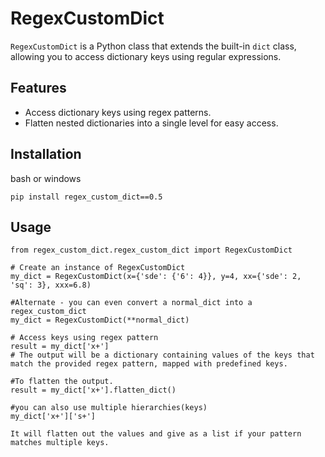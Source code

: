 # RegexCustomDict

`RegexCustomDict` is a Python class that extends the built-in `dict` class, allowing you to access dictionary keys using regular expressions.

## Features

- Access dictionary keys using regex patterns.
- Flatten nested dictionaries into a single level for easy access.

## Installation

bash or windows
```
pip install regex_custom_dict==0.5
```

## Usage
```
from regex_custom_dict.regex_custom_dict import RegexCustomDict

# Create an instance of RegexCustomDict
my_dict = RegexCustomDict(x={'sde': {'6': 4}}, y=4, xx={'sde': 2, 'sq': 3}, xxx=6.8)

#Alternate - you can even convert a normal_dict into a regex_custom_dict
my_dict = RegexCustomDict(**normal_dict)

# Access keys using regex pattern
result = my_dict['x+']
# The output will be a dictionary containing values of the keys that match the provided regex pattern, mapped with predefined keys.

#To flatten the output.
result = my_dict['x+'].flatten_dict()

#you can also use multiple hierarchies(keys)
my_dict['x+']['s+']

It will flatten out the values and give as a list if your pattern matches multiple keys.
```